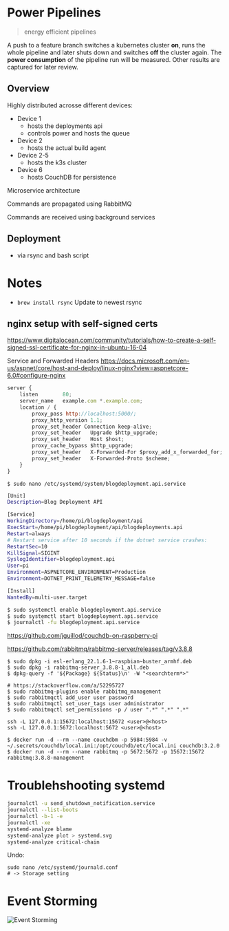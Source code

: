 # Power Pipelines

> energy efficient pipelines

A push to a feature branch switches a kubernetes cluster **on**, runs the whole pipeline and later shuts down and switches **off** the cluster again.
The **power consumption** of the pipeline run will be measured.
Other results are captured for later review.


## Overview

Highly distributed acrosse different devices:
- Device 1
    - hosts the deployments api
    - controls power and hosts the queue
- Device 2
    - hosts the actual build agent
- Device 2-5
    - hosts the k3s cluster
- Device 6
    - hosts CouchDB for persistence

Microservice architecture

Commands are propagated using RabbitMQ

Commands are received using background services



## Deployment

- via rsync and bash script


# Notes

- `brew install rsync` Update to newest rsync

## nginx setup with self-signed certs

https://www.digitalocean.com/community/tutorials/how-to-create-a-self-signed-ssl-certificate-for-nginx-in-ubuntu-16-04


Service and Forwarded Headers
https://docs.microsoft.com/en-us/aspnet/core/host-and-deploy/linux-nginx?view=aspnetcore-6.0#configure-nginx

```js
server {
    listen        80;
    server_name   example.com *.example.com;
    location / {
        proxy_pass http://localhost:5000/;
        proxy_http_version 1.1;
        proxy_set_header Connection keep-alive;
        proxy_set_header   Upgrade $http_upgrade;
        proxy_set_header   Host $host;
        proxy_cache_bypass $http_upgrade;
        proxy_set_header   X-Forwarded-For $proxy_add_x_forwarded_for;
        proxy_set_header   X-Forwarded-Proto $scheme;
    }
}
```

`$ sudo nano /etc/systemd/system/blogdeployment.api.service`

```sh
[Unit]
Description=Blog Deployment API

[Service]
WorkingDirectory=/home/pi/blogdeployment/api
ExecStart=/home/pi/blogdeployment/api/blogdeployments.api
Restart=always
# Restart service after 10 seconds if the dotnet service crashes:
RestartSec=10
KillSignal=SIGINT
SyslogIdentifier=blogdeployment.api
User=pi
Environment=ASPNETCORE_ENVIRONMENT=Production
Environment=DOTNET_PRINT_TELEMETRY_MESSAGE=false

[Install]
WantedBy=multi-user.target
```

```sh
$ sudo systemctl enable blogdeployment.api.service
$ sudo systemctl start blogdeployment.api.service
$ journalctl -fu blogdeployment.api.service
```


https://github.com/jguillod/couchdb-on-raspberry-pi


<!-- sudo apt-get --no-install-recommends -y remove build-essential \
pkg-config erlang libicu-dev \
libmozjs185-dev libcurl4-openssl-dev
 -->

https://github.com/rabbitmq/rabbitmq-server/releases/tag/v3.8.8

```
$ sudo dpkg -i esl-erlang_22.1.6-1~raspbian~buster_armhf.deb
$ sudo dpkg -i rabbitmq-server_3.8.8-1_all.deb 
$ dpkg-query -f '${Package} ${Status}\n' -W "<searchterm*>"

# https://stackoverflow.com/a/52295727
$ sudo rabbitmq-plugins enable rabbitmq_management
$ sudo rabbitmqctl add_user user password
$ sudo rabbitmqctl set_user_tags user administrator
$ sudo rabbitmqctl set_permissions -p / user ".*" ".*" ".*"

ssh -L 127.0.0.1:15672:localhost:15672 <user>@<host>
ssh -L 127.0.0.1:5672:localhost:5672 <user>@<host>
```

```
$ docker run -d --rm --name couchdbm -p 5984:5984 -v ~/.secrets/couchdb/local.ini:/opt/couchdb/etc/local.ini couchdb:3.2.0
$ docker run -d --rm --name rabbitmq -p 5672:5672 -p 15672:15672 rabbitmq:3.8.8-management
```


# Troublehshooting systemd

```sh
journalctl -u send_shutdown_notification.service
journalctl --list-boots
journalctl -b-1 -e
journalctl -xe
systemd-analyze blame
systemd-analyze plot > systemd.svg
systemd-analyze critical-chain
```

Undo:
```
sudo nano /etc/systemd/journald.conf 
# -> Storage setting
```


# Event Storming

![Event Storming](https://github.com/mloitzl/powerpipelines/blob/master/doc/img/IMG_9653.jpg)